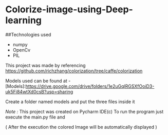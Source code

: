 # Colorize-image-using-Deep-learning
##Technologies used 

- numpy
- OpenCv 
- PIL

This project was made by referencing 
https://github.com/richzhang/colorization/tree/caffe/colorization

Models used can be found at -
[Models]:https://drive.google.com/drive/folders/1e2uGqlRGSXfOoiD3-uk5Fi84wtXd0csB?usp=sharing

Create a folder named models and put the three files inside it

*Note :* This project was created on Pycharm IDE(c)
To run the program just execute the main.py file and 

( After the execution the colored Image will be automatically displayed )



